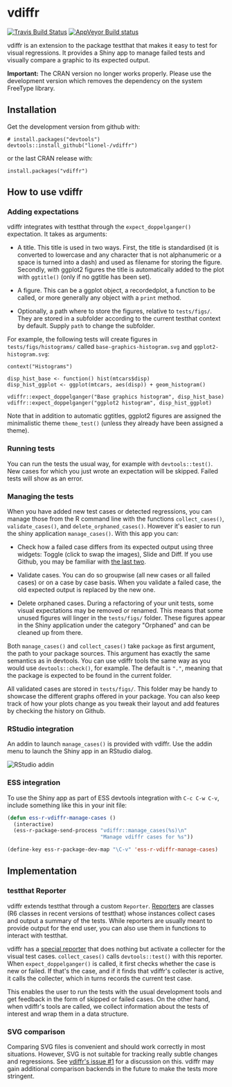 
# vdiffr

[![Travis Build Status](https://travis-ci.org/lionel-/vdiffr.svg?branch=master)](https://travis-ci.org/lionel-/vdiffr)
[![AppVeyor Build status](https://ci.appveyor.com/api/projects/status/github/lionel-/vdiffr?branch=master&svg=true)](https://ci.appveyor.com/project/lionel-/vdiffr)

vdiffr is an extension to the package testthat that makes it easy to
test for visual regressions. It provides a Shiny app to manage failed
tests and visually compare a graphic to its expected output.

**Important:** The CRAN version no longer works properly. Please use
the development version which removes the dependency on the system
FreeType library.


## Installation

Get the development version from github with:

```{r}
# install.packages("devtools")
devtools::install_github("lionel-/vdiffr")
```

or the last CRAN release with:

```{r}
install.packages("vdiffr")
```


## How to use vdiffr

### Adding expectations

vdiffr integrates with testthat through the `expect_doppelganger()`
expectation. It takes as arguments:

- A title. This title is used in two ways. First, the title is
  standardised (it is converted to lowercase and any character that is
  not alphanumeric or a space is turned into a dash) and used as
  filename for storing the figure. Secondly, with ggplot2 figures the
  title is automatically added to the plot with `ggtitle()` (only if
  no ggtitle has been set).

- A figure. This can be a ggplot object, a recordedplot, a function to
  be called, or more generally any object with a `print` method.

- Optionally, a path where to store the figures, relative to
  `tests/figs/`. They are stored in a subfolder according to the
  current testthat context by default. Supply `path` to change the
  subfolder.

For example, the following tests will create figures in
`tests/figs/histograms/` called `base-graphics-histogram.svg` and
`ggplot2-histogram.svg`:

```{r}
context("Histograms")

disp_hist_base <- function() hist(mtcars$disp)
disp_hist_ggplot <- ggplot(mtcars, aes(disp)) + geom_histogram()

vdiffr::expect_doppelganger("Base graphics histogram", disp_hist_base)
vdiffr::expect_doppelganger("ggplot2 histogram", disp_hist_ggplot)
```

Note that in addition to automatic ggtitles, ggplot2 figures are
assigned the minimalistic theme `theme_test()` (unless they already
have been assigned a theme).


### Running tests

You can run the tests the usual way, for example with
`devtools::test()`. New cases for which you just wrote an expectation
will be skipped. Failed tests will show as an error.


### Managing the tests

When you have added new test cases or detected regressions, you can
manage those from the R command line with the functions
`collect_cases()`, `validate_cases()`, and `delete_orphaned_cases()`.
However it's easier to run the shiny application `manage_cases()`.
With this app you can:

- Check how a failed case differs from its expected output using three
  widgets: Toggle (click to swap the images), Slide and Diff. If you
  use Github, you may be familiar with [the last two](https://github.com/blog/817-behold-image-view-modes).

- Validate cases. You can do so groupwise (all new cases or all failed
  cases) or on a case by case basis. When you validate a failed case,
  the old expected output is replaced by the new one.

- Delete orphaned cases. During a refactoring of your unit tests, some
  visual expectations may be removed or renamed. This means that some
  unused figures will linger in the `tests/figs/` folder. These
  figures appear in the Shiny application under the category
  "Orphaned" and can be cleaned up from there.

Both `manage_cases()` and `collect_cases()` take `package` as first
argument, the path to your package sources. This argument has exactly
the same semantics as in devtools. You can use vdiffr tools the same
way as you would use `devtools::check()`, for example. The default is
`"."`, meaning that the package is expected to be found in the current
folder.

All validated cases are stored in `tests/figs/`. This folder may be
handy to showcase the different graphs offered in your package. You
can also keep track of how your plots change as you tweak their layout
and add features by checking the history on Github.


### RStudio integration

An addin to launch `manage_cases()` is provided with vdiffr. Use the
addin menu to launch the Shiny app in an RStudio dialog.

![RStudio addin](https://raw.githubusercontent.com/lionel-/vdiffr/readme/rstudio-vdiffr.png)


### ESS integration

To use the Shiny app as part of ESS devtools integration with `C-c C-w
C-v`, include something like this in your init file:

```lisp
(defun ess-r-vdiffr-manage-cases ()
  (interactive)
  (ess-r-package-send-process "vdiffr::manage_cases(%s)\n"
                              "Manage vdiffr cases for %s"))

(define-key ess-r-package-dev-map "\C-v" 'ess-r-vdiffr-manage-cases)
```


## Implementation

### testthat Reporter

vdiffr extends testthat through a custom `Reporter`.
[Reporters](https://github.com/hadley/testthat/blob/master/R/reporter.R)
are classes (R6 classes in recent versions of testthat) whose
instances collect cases and output a summary of the tests. While
reporters are usually meant to provide output for the end user, you
can also use them in functions to interact with testthat.

vdiffr has a
[special reporter](https://github.com/lionel-/vdiffr/blob/master/R/testthat-reporter.R)
that does nothing but activate a collecter for the visual test
cases. `collect_cases()` calls `devtools::test()` with this
reporter. When `expect_doppelganger()` is called, it first checks
whether the case is new or failed. If that's the case, and if it finds
that vdiffr's collecter is active, it calls the collecter, which in
turns records the current test case.

This enables the user to run the tests with the usual development
tools and get feedback in the form of skipped or failed cases. On the
other hand, when vdiffr's tools are called, we collect information
about the tests of interest and wrap them in a data structure.


### SVG comparison

Comparing SVG files is convenient and should work correctly in most
situations. However, SVG is not suitable for tracking really subtle
changes and regressions. See
[vdiffr's issue #1](https://github.com/lionel-/vdiffr/issues/1) for a
discussion on this. vdiffr may gain additional comparison backends in
the future to make the tests more stringent.
